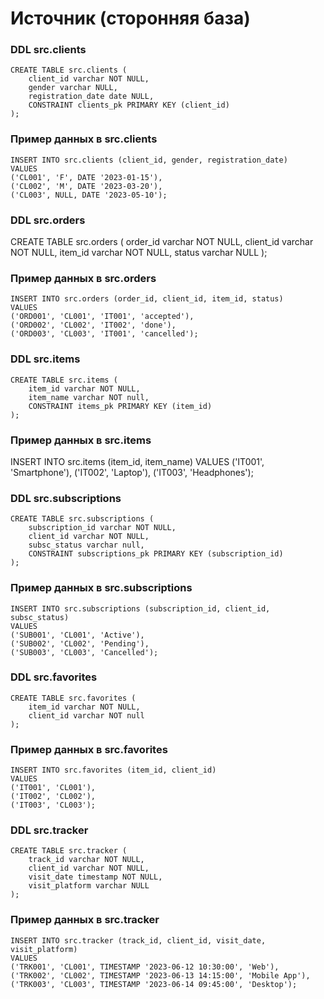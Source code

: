 # Источник (сторонняя база)

### DDL src.clients
```
CREATE TABLE src.clients (
	client_id varchar NOT NULL,
	gender varchar NULL,
	registration_date date NULL,
	CONSTRAINT clients_pk PRIMARY KEY (client_id)
);
```
### Пример данных в src.clients

```
INSERT INTO src.clients (client_id, gender, registration_date)
VALUES 
('CL001', 'F', DATE '2023-01-15'),
('CL002', 'M', DATE '2023-03-20'),
('CL003', NULL, DATE '2023-05-10');
```

### DDL src.orders
CREATE TABLE src.orders (
	order_id varchar NOT NULL,
	client_id varchar NOT NULL,
	item_id varchar NOT NULL,
	status varchar NULL
);

### Пример данных в src.orders
```
INSERT INTO src.orders (order_id, client_id, item_id, status)
VALUES 
('ORD001', 'CL001', 'IT001', 'accepted'),
('ORD002', 'CL002', 'IT002', 'done'),
('ORD003', 'CL003', 'IT001', 'cancelled');
```

### DDL src.items

```
CREATE TABLE src.items (
	item_id varchar NOT NULL,
	item_name varchar NOT null,
	CONSTRAINT items_pk PRIMARY KEY (item_id)
);
```

### Пример данных в src.items

INSERT INTO src.items (item_id, item_name)
VALUES 
('IT001', 'Smartphone'),
('IT002', 'Laptop'),
('IT003', 'Headphones');


### DDL src.subscriptions

```
CREATE TABLE src.subscriptions (
	subscription_id varchar NOT NULL,
	client_id varchar NOT NULL,
	subsc_status varchar null,
	CONSTRAINT subscriptions_pk PRIMARY KEY (subscription_id)
);
```

### Пример данных в src.subscriptions 

```
INSERT INTO src.subscriptions (subscription_id, client_id, subsc_status)
VALUES 
('SUB001', 'CL001', 'Active'),
('SUB002', 'CL002', 'Pending'),
('SUB003', 'CL003', 'Cancelled');
```

### DDL src.favorites 

```
CREATE TABLE src.favorites (
	item_id varchar NOT NULL,
	client_id varchar NOT null
);
```

### Пример данных в src.favorites

```
INSERT INTO src.favorites (item_id, client_id)
VALUES 
('IT001', 'CL001'),
('IT002', 'CL002'),
('IT003', 'CL003');
```

### DDL src.tracker

```
CREATE TABLE src.tracker (
	track_id varchar NOT NULL,
	client_id varchar NOT NULL,
	visit_date timestamp NOT NULL,
	visit_platform varchar NULL
);
```

### Пример данных в src.tracker

```
INSERT INTO src.tracker (track_id, client_id, visit_date, visit_platform)
VALUES 
('TRK001', 'CL001', TIMESTAMP '2023-06-12 10:30:00', 'Web'),
('TRK002', 'CL002', TIMESTAMP '2023-06-13 14:15:00', 'Mobile App'),
('TRK003', 'CL003', TIMESTAMP '2023-06-14 09:45:00', 'Desktop');
```
